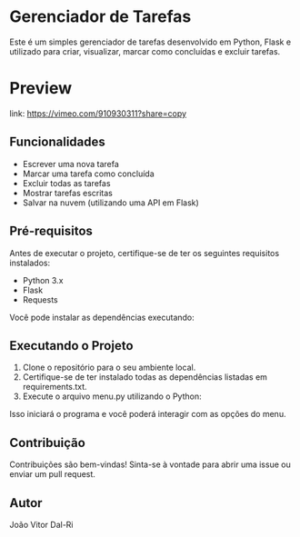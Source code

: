 # Gerenciador de Tarefas

Este é um simples gerenciador de tarefas desenvolvido em Python, Flask e utilizado para criar, visualizar, marcar como concluídas e excluir tarefas.

# Preview

link: https://vimeo.com/910930311?share=copy

## Funcionalidades

- Escrever uma nova tarefa
- Marcar uma tarefa como concluída
- Excluir todas as tarefas
- Mostrar tarefas escritas
- Salvar na nuvem (utilizando uma API em Flask)

## Pré-requisitos

Antes de executar o projeto, certifique-se de ter os seguintes requisitos instalados:

- Python 3.x
- Flask
- Requests

Você pode instalar as dependências executando:


## Executando o Projeto

1. Clone o repositório para o seu ambiente local.
2. Certifique-se de ter instalado todas as dependências listadas em requirements.txt.
3. Execute o arquivo menu.py utilizando o Python:


Isso iniciará o programa e você poderá interagir com as opções do menu.

## Contribuição

Contribuições são bem-vindas! Sinta-se à vontade para abrir uma issue ou enviar um pull request.

## Autor

João Vitor Dal-Ri


